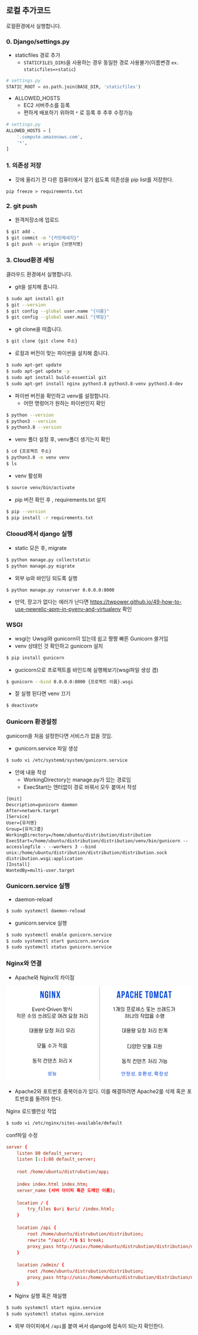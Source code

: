 ## 로컬 추가코드

로컬환경에서 실행합니다.

### 0. Django/settings.py

- staticfiles 경로 추가
  - `STATICFILES_DIRS`을 사용하는 경우 동일한 경로 사용불가(이름변경 `ex. staticfiles=>static`)

```python
# settings.py
STATIC_ROOT = os.path.join(BASE_DIR, 'staticfiles')
```



- ALLOWED_HOSTS
  - EC2 서버주소를 등록
  - 편하게 배포하기 위하여 `*` 로 등록 후 추후 수정가능

```python
# settings.py
ALLOWED_HOSTS = [
    '.compute.amazonaws.com',
    '*',
]
```



### 1. 의존성 저장

- 깃에 올리기 전 다른 컴퓨터에서 깔기 쉽도록 의존성을 pip list를 저장한다.

```shell
pip freeze > requirements.txt
```



### 2. git push

- 원격저장소에 업로드

```bash
$ git add .
$ git commit -m "{커밋메세지}"
$ git push -u origin {브랜치명}
```





### 3. Cloud환경 세팅

클라우드 환경에서 실행합니다.

- git을 설치해 줍니다.

```bash
$ sudo apt install git
$ git --version
$ git config --global user.name "{이름}"
$ git config --global user.mail "{메일}"
```

- git clone을 떠줍니다.

```bash
$ git clone {git clone 주소}
```

- 로컬과 버전이 맞는 파이썬을 설치해 줍니다.

```bash
$ sudo apt-get update 
$ sudo apt-get update -y 
$ sudo apt install build-essential git 
$ sudo apt-get install nginx python3.8 python3.8-venv python3.8-dev
```

- 파이썬 버전을 확인하고 venv를 설정합니다.
  - 어떤 명령어가 원하는 파이썬인지 확인

```bash
$ python --version
$ python3 --version
$ python3.8 --version
```
- venv 폴더 설정 후, venv폴더 생기는지 확인

```bash
$ cd {프로젝트 주소}
$ python3.8 -m venv venv
$ ls
```
- venv 활성화

```bash
$ source venv/bin/activate
```

- pip 버전 확인 후 , requirements.txt 설치

```bash
$ pip --version
$ pip install -r requirements.txt
```





### Clooud에서 django 실행

- static 모은 후, migrate

```bash
$ python manage.py collectstatic
$ python manage.py migrate
```

- 외부 ip와 바인딩 되도록 실행

```bash
$ python manage.py runserver 0.0.0.0:8000
```

- 만약, 쟝고가 없다는 에러가 난다면 https://twpower.github.io/49-how-to-use-newrelic-apm-in-pyenv-and-virtualenv 확인





### WSGI

- wsgi는 Uwsgi와 gunicorn이 있는데 쉽고 짱짱 빠른 Gunicorn 쓸거임
- venv 상태인 것 확인하고 gunicorn 설치

```bash
$ pip install gunicorn
```

- gucicorn으로 프로젝트를 바인드해 실행해보기(wsgi파일 생성 겸)

```bash
$ gunicorn --bind 0.0.0.0:8000 {프로젝트 이름}.wsgi
```

- 잘 실행 된다면 venv 끄기

```bash
$ deactivate
```



### Gunicorn 환경설정

gunicorn을 처음 설정한다면 서비스가 없을 것임.

- gunicorn.service 파일 생성

```bash
$ sudo vi /etc/systemd/system/gunicorn.service
```

- 안에 내용 작성
  - WorkingDirectory는 manage.py가 있는 경로임
  - ExecStart는 엔터없이 경로 바꿔서 모두 붙여서 작성

```gunicorn.service
[Unit]
Description=gunicorn daemon
After=network.target
[Service]
User={유저명}
Group={유저그룹}
WorkingDirectory=/home/ubuntu/distribution/distribution 
ExecStart=/home/ubuntu/distribution/distribution/venv/bin/gunicorn --accesslogfile - --workers 3 --bind unix:/home/ubuntu/distribution/distribution/distribution.sock distribution.wsgi:application
[Install]
WantedBy=multi-user.target
```



### Gunicorn.service 실행

- daemon-reload

```bash
$ sudo systemctl daemon-reload
```

- gunicorn.service 실행

```bash
$ sudo systemctl enable gunicorn.service
$ sudo systemctl start gunicorn.service
$ sudo systemctl status gunicorn.service
```



### Nginx와 연결

- Apache와 Nginx의 차이점

![image-20201217102156142](deploy_실습.assets/image-20201217102156142.png)

- Apache2와 포트번호 중복이슈가 있다. 이를 해결하려면 Apache2를 삭제 혹은 포트번호를 돌려야 한다.

Nginx 로드밸런싱 작업

```bash
$ sudo vi /etc/nginx/sites-available/default
```

conf파일 수정

```conf
server {
	listen 80 default_server;
	listen [::]:80 default_server;
	
	root /home/ubuntu/distrubution/app;
	
	index index.html index.htm;
	server_name {서버 아이피 혹은 도메인 이름};
	
	location / {
		try_files $uri $uri/ /index.html;
	}
	
	location /api {
		root /home/ubuntu/distrubution/distribution;
		rewrite ^/api(/.*)$ $1 break;
		proxy_pass http://unix:/home/ubuntu/distrubution/distribution/distribution.sock;
	}

	location /admin/ {
		root /home/ubuntu/distrubution/distribution;
		proxy_pass http://unix:/home/ubuntu/distrubution/distribution/distribution.sock;
	}
```

- Nginx 실행 혹은 재실행

```bash
$ sudo systemctl start nginx.service
$ sudo systemctl status nginx.service
```

- 외부 아이피에서 `/api`를 붙여 써서 django에 접속이 되는지 확인한다.